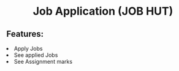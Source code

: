<h1 style="text-align: center;"> Job Application (JOB HUT) </h1>

## Features:
<li>Apply Jobs</li>
<li>See applied Jobs</li>
<li>See Assignment marks</li>